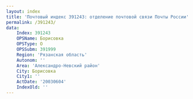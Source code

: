 ```yaml
---
layout: index
title: 'Почтовый индекс 391243: отделение почтовой связи Почты России'
permalink: /391243/
data:
    Index: 391243
    OPSName: Борисовка
    OPSType: О
    OPSSubm: 391999
    Region: 'Рязанская область'
    Autonom: ''
    Area: 'Александро-Невский район'
    City: Борисовка
    City1: ''
    ActDate: '20030604'
    IndexOld: ''
---
```

